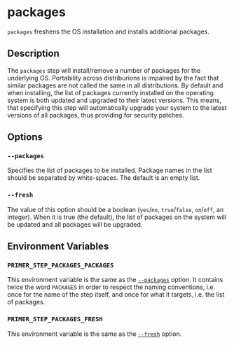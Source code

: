 # packages

`packages` freshens the OS installation and installs additional packages.

## Description

The `packages` step will install/remove a number of packages for the underlying
OS. Portability across distriburions is impaired by the fact that similar
packages are not called the same in all distributions. By default and when
installing, the list of packages currently installed on the operating system is
both updated and upgraded to their latest versions. This means, that specifying
this step will automatically upgrade your system to the latest versions of all
packages, thus providing for security patches.

## Options

### `--packages`

Specifies the list of packages to be installed. Package names in the list should
be separated by white-spaces. The default is an empty list.

### `--fresh`

The value of this option should be a boolean (`yes`/`no`, `true`/`false`,
`on`/`off`, an integer). When it is true (the default), the list of packages on
the system will be updated and all packages will be upgraded.

## Environment Variables

### `PRIMER_STEP_PACKAGES_PACKAGES`

This environment variable is the same as the [`--packages`](#--packages) option.
It contains twice the word `PACKAGES` in order to respect the naming
conventions, i.e. once for the name of the step itself, and once for what it
targets, i.e. the list of packages.

### `PRIMER_STEP_PACKAGES_FRESH`

This environment variable is the same as the [`--fresh`](#--fresh) option.

